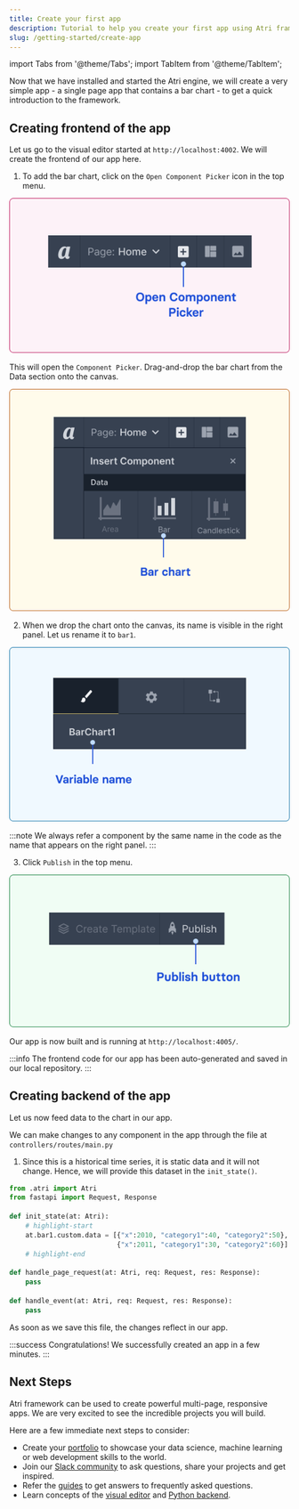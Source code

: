 ```yaml
---
title: Create your first app
description: Tutorial to help you create your first app using Atri framework
slug: /getting-started/create-app
---
```

import Tabs from '@theme/Tabs';
import TabItem from '@theme/TabItem';

Now that we have installed and started the Atri engine, we will create a very simple app - a single page app that contains a bar chart - to get a quick introduction to the framework.

## Creating frontend of the app

Let us go to the visual editor started at `http://localhost:4002`. We will create the frontend of our app here.

1. To add the bar chart, click on the `Open Component Picker` icon in the top menu.

![Open Component Picker](/snapshots/open_component_picker.png)

This will open the `Component Picker`. Drag-and-drop the bar chart from the Data section onto the canvas.

![Add graph](/snapshots/bar_chart.png)

2. When we drop the chart onto the canvas, its name is visible in the right panel. Let us rename it to `bar1`.

![Variable name](/snapshots/variable_name.png)

:::note
We always refer a component by the same name in the code as the name that appears on the right panel.
:::

3. Click `Publish` in the top menu.

![Publish](/snapshots/publish.png)

Our app is now built and is running at `http://localhost:4005/`.

:::info
The frontend code for our app has been auto-generated and saved in our local repository.
:::

## Creating backend of the app

Let us now feed data to the chart in our app.

We can make changes to any component in the app through the file at `controllers/routes/main.py`

1. Since this is a historical time series, it is static data and it will not change. Hence, we will provide this dataset in the `init_state()`.

<Tabs>
<TabItem value="controllers/routes/main.py" label="controllers/routes/main.py" default>

```python
from .atri import Atri
from fastapi import Request, Response

def init_state(at: Atri):
    # highlight-start
    at.bar1.custom.data = [{"x":2010, "category1":40, "category2":50}, 
                           {"x":2011, "category1":30, "category2":60}]
    # highlight-end

def handle_page_request(at: Atri, req: Request, res: Response):
    pass

def handle_event(at: Atri, req: Request, res: Response):
    pass
```

</TabItem>
</Tabs>

As soon as we save this file, the changes reflect in our app. 

:::success Congratulations!
We successfully created an app in a few minutes.
:::

## Next Steps

Atri framework can be used to create powerful multi-page, responsive apps. We are very excited to see the incredible projects you will build.

Here are a few immediate next steps to consider:

-   Create your [portfolio](https://atrilabs.com) to showcase your data science, machine learning or web development skills to the world.
-   Join our [Slack community](https://join.slack.com/t/atricommunity/shared_invite/zt-1e756m1at-bZBxngvw7KWWO0riI4pc0w) to ask questions, share your projects and get inspired.
-   Refer the [guides](/category/how-to-guides) to get answers to frequently asked questions.
-   Learn concepts of the [visual editor](/category/concepts-of-visual-editor) and [Python backend](/category/concepts-of-python-backend).
